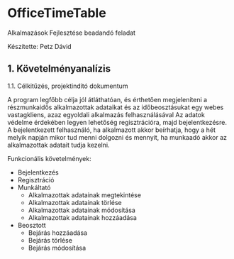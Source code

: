 # OfficeTimeTable
Alkalmazások Fejlesztése beadandó feladat

Készítette: Petz Dávid

## 1. Követelményanalízis
1.1. Célkitűzés, projektindító dokumentum


A program legfőbb célja jól átláthatóan, és érthetően megjeleníteni a részmunkaidős alkalmazottak adataikat és az időbeosztásukat egy webes vastagkliens, azaz egyoldali alkalmazás felhasználásával Az adatok védelme érdekében legyen lehetőség regisztrációra, majd bejelentkezésre. A bejelentkezett felhasználó, ha alkalmazott akkor beírhatja, hogy a hét melyik napján mikor tud menni dolgozni és mennyit, ha munkaadó akkor az alkalmazottak adatait tudja kezelni.


Funkcionális követelmények:

* Bejelentkezés
* Regisztráció
* Munkáltató
  * Alkalmazottak adatainak megtekintése
  * Alkalmazottak adatainak törlése
  * Alkalmazottak adatainak módosítása
  * Alkalmazottak adatainak hozzáadása
* Beosztott
  * Bejárás hozzáadása
  * Bejárás törlése
  * Bejárás módosítása
